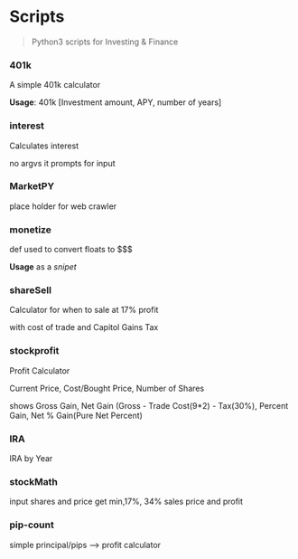 # Scripts

> Python3 scripts for Investing & Finance

### 401k

A simple 401k calculator

**Usage**: 401k [Investment amount, APY, number of years]


### interest

Calculates interest

no argvs it prompts for input

### MarketPY

place holder for web crawler


### monetize

def used to convert floats to $$$

**Usage** as a _snipet_


### shareSell

Calculator for when to sale at 17% profit

with cost of trade and Capitol Gains Tax


### stockprofit

Profit Calculator

Current Price, Cost/Bought Price, Number of Shares

shows Gross Gain, Net Gain (Gross - Trade Cost(9\*2) - Tax(30%), Percent Gain, Net % Gain(Pure Net Percent)


### IRA

IRA by Year


### stockMath

input shares and price get min,17%, 34% sales price and profit


### pip-count

simple principal/pips --> profit calculator

